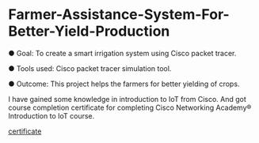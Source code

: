 # Farmer-Assistance-System-For-Better-Yield-Production

● Goal: To create a smart irrigation system using Cisco packet tracer.

● Tools used: Cisco packet tracer simulation tool. 

● Outcome: This project helps the farmers for better yielding of crops.

I have gained some knowledge in introduction to IoT from Cisco. And got course completion certificate for completing Cisco Networking Academy® Introduction to IoT course.

[certificate](https://drive.google.com/file/d/1GsjkkK8dIxn4q_qlLmsc5UCme2hE11NE/view?usp=sharing)
